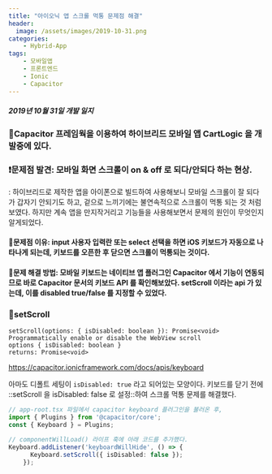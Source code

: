 ```yaml
---
title: "아이오닉 앱 스크롤 먹통 문제점 해결"
header:
  image: /assets/images/2019-10-31.png
categories:
    - Hybrid-App
tags:
    - 모바일앱
    - 프론트엔드
    - Ionic
    - Capacitor
---
```


##### 2019년 10월 31일 개발 일지

### 📱Capacitor 프레임웍을 이용하여 하이브리드 모바일 앱 CartLogic 을 개발중에 있다.

### ❗문제점 발견: 모바일 화면 스크롤이 on & off 로 되다/안되다 하는 현상.
: 하이브리드로 제작한 앱을 아이폰으로 빌드하여 사용해보니 모바일 스크롤이 잘 되다가 갑자기 안되기도 하고, 겉으로 느끼기에는 불연속적으로 스크롤이 먹통 되는 것 처럼 보였다. 하지만 계속 앱을 만지작거리고 기능들을 사용해보면서 문제의 원인이 무엇인지 알게되었다.

#### 💬문제점 이유: input 사용자 입력란 또는 select 선택을 하면  iOS 키보드가 자동으로 나타나게 되는데, 키보드를 오픈한 후 닫으면 스크롤이 먹통되는 것이다.

#### 🐞문제 해결 방법: 모바일 키보드는 네이티브 앱 플러그인 Capacitor 에서 기능이 연동되므로 바로 Capacitor 문서의 키보드 API 를 확인해보았다. setScroll 이라는 api 가 있는데, 이를 disabled true/false 를 지정할 수 있었다.

### 🔑setScroll
```
setScroll(options: { isDisabled: boolean }): Promise<void>
Programmatically enable or disable the WebView scroll
options { isDisabled: boolean }
returns: Promise<void>
```

https://capacitor.ionicframework.com/docs/apis/keyboard

아마도 디폴트 세팅이 `isDisabled: true` 라고 되어있는 모양이다. 키보드를 닫기 전에 ::setScroll 을 isDisabled: false 로 설정::하여 스크롤 먹통 문제를 해결했다.

``` ts
// app-root.tsx 파일에서 capacitor keyboard 플러그인을 불러온 후,
import { Plugins } from '@capacitor/core';
const { Keyboard } = Plugins;

// componentWillLoad() 라이프 훅에 아래 코드를 추가했다.
Keyboard.addListener('keyboardWillHide', () => {
      Keyboard.setScroll({ isDisabled: false });
    });
```
